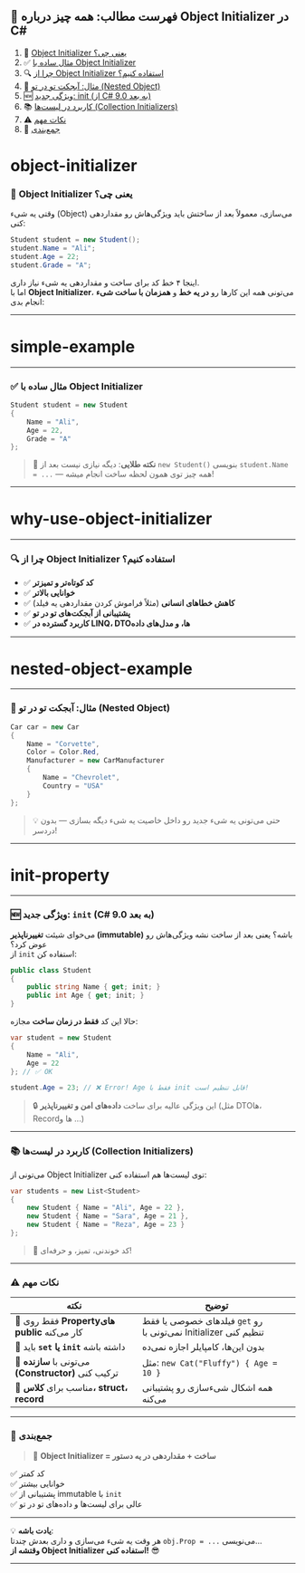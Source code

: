 ﻿
## 📘 فهرست مطالب: همه چیز درباره Object Initializer در C#

1. 🧠 [Object Initializer یعنی چی؟](#object-initializer)
2. ✅ [مثال ساده با Object Initializer](#simple-example)
3. 🔍 [چرا از Object Initializer استفاده کنیم؟](#why-use-object-initializer)
4. 🧩 [مثال: آبجکت تو در تو (Nested Object)](#nested-object-example)
5. 🆕 [ویژگی جدید: init (از C# 9.0 به بعد)](#init-property)
6. 📚 [کاربرد در لیست‌ها (Collection Initializers)](#collection-initializers)
7. ⚠️ [نکات مهم](#important-notes)
8. 🏁 [جمع‌بندی](#summary)


# object-initializer
### 🧠 **Object Initializer یعنی چی؟**

وقتی یه شیء (Object) می‌سازی، معمولاً بعد از ساختش باید ویژگی‌هاش رو مقداردهی کنی:

```csharp
Student student = new Student();
student.Name = "Ali";
student.Age = 22;
student.Grade = "A";
```

اینجا ۴ خط کد برای ساخت و مقداردهی یه شیء نیاز داری.  
اما با **Object Initializer**، می‌تونی همه این کارها رو **در یه خط** و **همزمان با ساخت شیء** انجام بدی:

---

# simple-example
---
### ✅ **مثال ساده با Object Initializer**

```csharp
Student student = new Student 
{
    Name = "Ali",
    Age = 22,
    Grade = "A"
};
```

> 🎯 **نکته طلایی**: دیگه نیازی نیست بعد از `new Student()` بنویسی `student.Name = ...` — همه چیز توی همون لحظه ساخت انجام میشه!

---
# why-use-object-initializer
---
### 🔍 **چرا از Object Initializer استفاده کنیم؟**

- ✅ **کد کوتاه‌تر و تمیزتر**
- ✅ **خوانایی بالاتر**
- ✅ **کاهش خطاهای انسانی** (مثلاً فراموش کردن مقداردهی یه فیلد)
- ✅ **پشتیبانی از آبجکت‌های تو در تو**
- ✅ **کاربرد گسترده در LINQ، DTOها، و مدل‌های داده**

---
# nested-object-example
---
### 🧩 **مثال: آبجکت تو در تو (Nested Object)**

```csharp
Car car = new Car 
{
    Name = "Corvette",
    Color = Color.Red,
    Manufacturer = new CarManufacturer 
    {
        Name = "Chevrolet",
        Country = "USA"
    }
};
```

> 💡 حتی می‌تونی یه شیء جدید رو داخل خاصیت یه شیء دیگه بسازی — بدون دردسر!

---
# init-property
---
### 🆕 **ویژگی جدید: `init` (C# 9.0 به بعد)**

می‌خوای شیئت **تغییرناپذیر (immutable)** باشه؟ یعنی بعد از ساخت نشه ویژگی‌هاش رو عوض کرد؟  
از `init` استفاده کن:

```csharp
public class Student 
{
    public string Name { get; init; }
    public int Age { get; init; }
}
```

حالا این کد **فقط در زمان ساخت** مجازه:

```csharp
var student = new Student 
{
    Name = "Ali",
    Age = 22
}; // ✅ OK

student.Age = 23; // ❌ Error! Age فقط با init قابل تنظیم است!
```

> 🔒 این ویژگی عالیه برای ساخت **داده‌های امن و تغییرناپذیر** (مثل DTOها، Recordها و ...)

---

### 📚 **کاربرد در لیست‌ها (Collection Initializers)**

می‌تونی از Object Initializer توی لیست‌ها هم استفاده کنی:

```csharp
var students = new List<Student> 
{
    new Student { Name = "Ali", Age = 22 },
    new Student { Name = "Sara", Age = 21 },
    new Student { Name = "Reza", Age = 23 }
};
```

> 🎉 کد خوندنی، تمیز، و حرفه‌ای!

---

### ⚠️ **نکات مهم**

| نکته | توضیح |
|------|--------|
| 🔹 فقط روی **Propertyهای public** کار می‌کنه | فیلد‌های خصوصی یا فقط `get` رو نمی‌تونی با Initializer تنظیم کنی |
| 🔹 باید **`set` یا `init`** داشته باشه | بدون این‌ها، کامپایلر اجازه نمی‌ده |
| 🔹 می‌تونی با **سازنده (Constructor)** ترکیب کنی | مثل: `new Cat("Fluffy") { Age = 10 }` |
| 🔹 مناسب برای **کلاس، struct، record** | همه اشکال شیءسازی رو پشتیبانی می‌کنه |

---

### 🏁 جمع‌بندی

> 🧩 **Object Initializer = ساخت + مقداردهی در یه دستور**

✅ کد کمتر  
✅ خوانایی بیشتر  
✅ پشتیبانی از immutable با `init`  
✅ عالی برای لیست‌ها و داده‌های تو در تو

---

💡 **یادت باشه**:  
هر وقت یه شیء می‌سازی و داری بعدش چندتا `obj.Prop = ...` می‌نویسی…  
**وقتشه از Object Initializer استفاده کنی!** 😎

--- 
